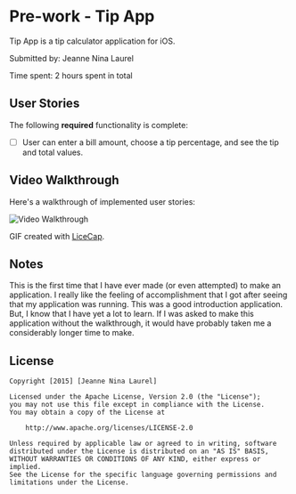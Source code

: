 # Pre-work - Tip App

Tip App is a tip calculator application for iOS.

Submitted by: Jeanne Nina Laurel

Time spent: 2 hours spent in total

## User Stories

The following **required** functionality is complete:
* [ ] User can enter a bill amount, choose a tip percentage, and see the tip and total values.

## Video Walkthrough 

Here's a walkthrough of implemented user stories:

<img src='https://cloud.githubusercontent.com/assets/15183504/12072762/c4156c68-b0be-11e5-8398-d8c249ea3836.gif' title='Video Walkthrough' width='' alt='Video Walkthrough' />

GIF created with [LiceCap](http://www.cockos.com/licecap/).

## Notes

This is the first time that I have ever made (or even attempted) to make an application. I really like the feeling of accomplishment that I got after seeing that my application was running. This was a good introduction application. But, I know that I have yet a lot to learn. If I was asked to make this application without the walkthrough, it would have probably taken me a considerably longer time to make.

## License

    Copyright [2015] [Jeanne Nina Laurel]

    Licensed under the Apache License, Version 2.0 (the "License");
    you may not use this file except in compliance with the License.
    You may obtain a copy of the License at

        http://www.apache.org/licenses/LICENSE-2.0

    Unless required by applicable law or agreed to in writing, software
    distributed under the License is distributed on an "AS IS" BASIS,
    WITHOUT WARRANTIES OR CONDITIONS OF ANY KIND, either express or implied.
    See the License for the specific language governing permissions and
    limitations under the License.
